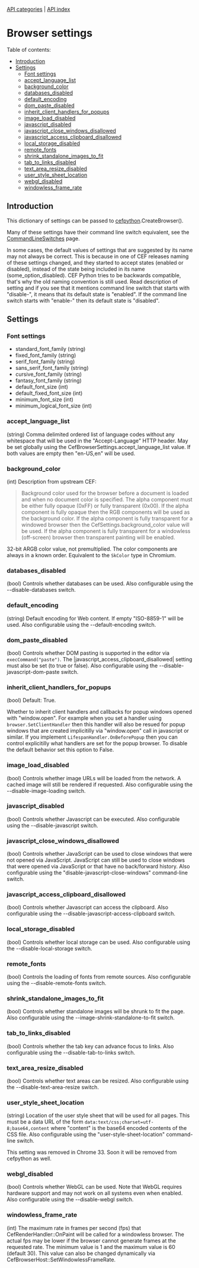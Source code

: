 [API categories](API-categories.md) | [API index](API-index.md)


# Browser settings


Table of contents:
* [Introduction](#introduction)
* [Settings](#settings)
  * [Font settings](#font-settings)
  * [accept_language_list](#accept_language_list)
  * [background_color](#background_color)
  * [databases_disabled](#databases_disabled)
  * [default_encoding](#default_encoding)
  * [dom_paste_disabled](#dom_paste_disabled)
  * [inherit_client_handlers_for_popups](#inherit_client_handlers_for_popups)
  * [image_load_disabled](#image_load_disabled)
  * [javascript_disabled](#javascript_disabled)
  * [javascript_close_windows_disallowed](#javascript_close_windows_disallowed)
  * [javascript_access_clipboard_disallowed](#javascript_access_clipboard_disallowed)
  * [local_storage_disabled](#local_storage_disabled)
  * [remote_fonts](#remote_fonts)
  * [shrink_standalone_images_to_fit](#shrink_standalone_images_to_fit)
  * [tab_to_links_disabled](#tab_to_links_disabled)
  * [text_area_resize_disabled](#text_area_resize_disabled)
  * [user_style_sheet_location](#user_style_sheet_location)
  * [webgl_disabled](#webgl_disabled)
  * [windowless_frame_rate](#windowless_frame_rate)


## Introduction

This dictionary of settings can be passed to
[cefpython](cefpython.md).CreateBrowser().

Many of these settings have their command line switch equivalent, see the [CommandLineSwitches](CommandLineSwitches.md) page.

In some cases, the default values of settings that are suggested by its name may not always be correct. This is because in one of CEF releases naming of these settings changed, and they started to accept states (enabled or disabled), instead of the state being included in its name (some_option_disabled). CEF Python tries to be backwards compatible, that's why the old naming convention is still used. Read description of setting and if you see that it mentions command line switch that starts with "disable-", it means that its default state is "enabled". If the command line switch starts with "enable-" then its default state is "disabled".


## Settings


### Font settings

* standard_font_family (string)
* fixed_font_family (string)
* serif_font_family (string)
* sans_serif_font_family (string)
* cursive_font_family (string)
* fantasy_font_family (string)
* default_font_size (int)
* default_fixed_font_size (int)
* minimum_font_size (int)
* minimum_logical_font_size (int)


### accept_language_list

(string)
Comma delimited ordered list of language codes without any whitespace that
will be used in the "Accept-Language" HTTP header. May be set globally
using the CefBrowserSettings.accept_language_list value. If both values are
empty then "en-US,en" will be used.


### background_color

(int)
Description from upstream CEF:
> Background color used for the browser before a document is loaded and when
> no document color is specified. The alpha component must be either fully
> opaque (0xFF) or fully transparent (0x00). If the alpha component is fully
> opaque then the RGB components will be used as the background color. If the
> alpha component is fully transparent for a windowed browser then the
> CefSettings.background_color value will be used. If the alpha component is
> fully transparent for a windowless (off-screen) browser then transparent
> painting will be enabled.

32-bit ARGB color value, not premultiplied. The color components are always
in a known order. Equivalent to the `SkColor` type in Chromium.


### databases_disabled

(bool) Controls whether databases can be used. Also configurable using the --disable-databases switch.


### default_encoding

(string) Default encoding for Web content. If empty "ISO-8859-1" will be used. Also configurable using the --default-encoding switch.


### dom_paste_disabled

(bool) Controls whether DOM pasting is supported in the editor via `execCommand("paste")`. The |javascript_access_clipboard_disallowed| setting must also be set (to true or false). Also configurable using the --disable-javascript-dom-paste switch.


### inherit_client_handlers_for_popups


(bool) Default: True.

Whether to inherit client handlers and callbacks for popup windows
opened with "window.open". For example when you set a handler using
`browser.SetClientHandler` then this handler will also be resued
for popup windows that are created implicitilly via "window.open"
call in javascript or similar. If you implement
`LifespanHandler.OnBeforePopup` then you can control explicitilly
what handlers are set for the popup browser. To disable the default
behavior set this option to False.


### image_load_disabled

(bool) Controls whether image URLs will be loaded from the network. A cached image will still be rendered if requested. Also configurable using the --disable-image-loading switch.


### javascript_disabled

(bool) Controls whether Javascript can be executed. Also configurable using the --disable-javascript switch.


### javascript_close_windows_disallowed

(bool) Controls whether JavaScript can be used to close windows that were not
opened via JavaScript. JavaScript can still be used to close windows that
were opened via JavaScript or that have no back/forward history. Also
configurable using the "disable-javascript-close-windows" command-line
switch.


### javascript_access_clipboard_disallowed

(bool) Controls whether Javascript can access the clipboard. Also configurable using the --disable-javascript-access-clipboard switch.


### local_storage_disabled

(bool) Controls whether local storage can be used. Also configurable using the --disable-local-storage switch.


### remote_fonts

(bool) Controls the loading of fonts from remote sources. Also configurable using the --disable-remote-fonts switch.


### shrink_standalone_images_to_fit

(bool) Controls whether standalone images will be shrunk to fit the page. Also configurable using the --image-shrink-standalone-to-fit switch.


### tab_to_links_disabled

(bool) Controls whether the tab key can advance focus to links. Also configurable using the --disable-tab-to-links switch.


### text_area_resize_disabled

(bool) Controls whether text areas can be resized. Also configurable using the --disable-text-area-resize switch.


### user_style_sheet_location

(string) Location of the user style sheet that will be used for all pages. This must be a data URL of the form `data:text/css;charset=utf-8;base64,content` where "content" is the base64 encoded contents of the CSS file. Also configurable using the "user-style-sheet-location" command-line switch.

This setting was removed in Chrome 33. Soon it will be removed from cefpython as well.


### webgl_disabled

(bool) Controls whether WebGL can be used. Note that WebGL requires hardware support and may not work on all systems even when enabled. Also configurable using the --disable-webgl switch.


### windowless_frame_rate

(int) The maximum rate in frames per second (fps) that
CefRenderHandler::OnPaint will be called for a windowless browser.
The actual fps may be lower if the browser cannot generate frames at the
requested rate. The minimum value is 1 and the maximum value is 60
(default 30). This value can also be changed dynamically via
CefBrowserHost::SetWindowlessFrameRate.
